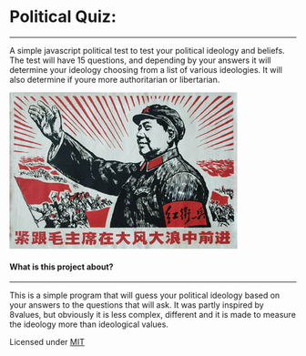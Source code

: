 # Political Quiz:
---

A simple javascript political test to test your political ideology and beliefs.
The test will have 15 questions, and depending by your answers it will determine your ideology choosing from a list of various ideologies.
It will also determine if youre more authoritarian or libertarian.

![Program_Screenshot](imgs/maoism.png)

#### What is this project about?

---
This is a simple program that will guess your political ideology based on your answers to the questions that will ask.
It was partly inspired by 8values, but obviously it is less complex, different and it is made to measure the ideology more than ideological values.

Licensed under [MIT](LICENSE)



